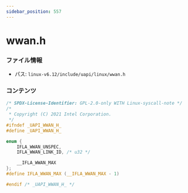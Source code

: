 ```yaml
---
sidebar_position: 557
---
```

# wwan.h

### ファイル情報

- パス: `linux-v6.12/include/uapi/linux/wwan.h`

### コンテンツ

```h
/* SPDX-License-Identifier: GPL-2.0-only WITH Linux-syscall-note */
/*
 * Copyright (C) 2021 Intel Corporation.
 */
#ifndef _UAPI_WWAN_H_
#define _UAPI_WWAN_H_

enum {
	IFLA_WWAN_UNSPEC,
	IFLA_WWAN_LINK_ID, /* u32 */

	__IFLA_WWAN_MAX
};
#define IFLA_WWAN_MAX (__IFLA_WWAN_MAX - 1)

#endif /* _UAPI_WWAN_H_ */

```
